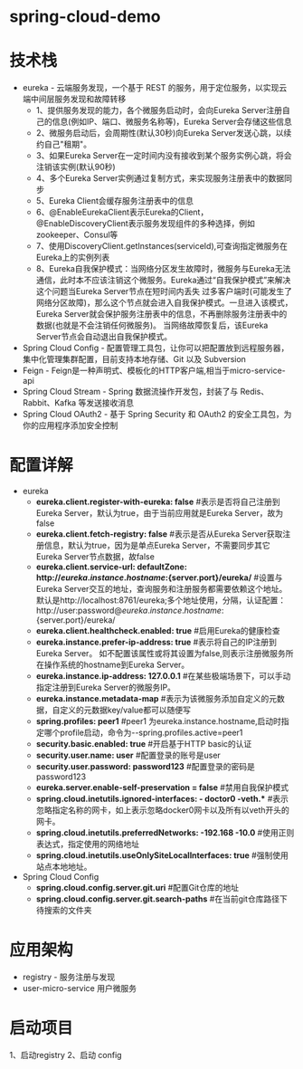 # spring-cloud-demo

# 技术栈
  * eureka - 云端服务发现，一个基于 REST 的服务，用于定位服务，以实现云端中间层服务发现和故障转移
       * 1、提供服务发现的能力，各个微服务启动时，会向Eureka Server注册自己的信息(例如IP、端口、微服务名称等)，Eureka Server会存储这些信息
       * 2、微服务启动后，会周期性(默认30秒)向Eureka Server发送心跳，以续约自己"租期"。
       * 3、如果Eureka Server在一定时间内没有接收到某个服务实例心跳，将会注销该实例(默认90秒)
       * 4、多个Eureka Server实例通过复制方式，来实现服务注册表中的数据同步
       * 5、Eureka Client会缓存服务注册表中的信息
       * 6、@EnableEurekaClient表示Eureka的Client，@EnableDiscoveryClient表示服务发现组件的多种选择，例如zookeeper、Consul等
       * 7、使用DiscoveryClient.getInstances(serviceId),可查询指定微服务在Eureka上的实例列表
       * 8、Eureka自我保护模式：当网络分区发生故障时，微服务与Eureka无法通信，此时本不应该注销这个微服务。Eureka通过“自我保护模式”来解决这个问题当Eureka Server节点在短时间内丢失
            过多客户端时(可能发生了网络分区故障)，那么这个节点就会进入自我保护模式。一旦进入该模式，Eureka Server就会保护服务注册表中的信息，不再删除服务注册表中的数据(也就是不会注销任何微服务)。
            当网络故障恢复后，该Eureka Server节点会自动退出自我保护模式。
  * Spring Cloud Config - 配置管理工具包，让你可以把配置放到远程服务器，集中化管理集群配置，目前支持本地存储、Git 以及 Subversion
  * Feign - Feign是一种声明式、模板化的HTTP客户端,相当于micro-service-api
  * Spring Cloud Stream - Spring 数据流操作开发包，封装了与 Redis、Rabbit、Kafka 等发送接收消息
  * Spring Cloud OAuth2 - 基于 Spring Security 和 OAuth2 的安全工具包，为你的应用程序添加安全控制     
        
# 配置详解
  * eureka
     * __eureka.client.register-with-eureka: false__    #表示是否将自己注册到Eureka Server，默认为true，由于当前应用就是Eureka Server，故为false
     * __eureka.client.fetch-registry: false__    #表示是否从Eureka Server获取注册信息，默认为true，因为是单点Eureka Server，不需要同步其它Eureka Server节点数据，故false
     * __eureka.client.service-url: 
            defaultZone: http://${eureka.instance.hostname}:${server.port}/eureka/__    #设置与Eureka Server交互的地址，查询服务和注册服务都需要依赖这个地址。默认是http://localhost:8761/eureka;多个地址使用，分隔，认证配置：http://user:password@${eureka.instance.hostname}:${server.port}/eureka/
     * __eureka.client.healthcheck.enabled: true__      #启用Eureka的健康检查
     * __eureka.instance.prefer-ip-address: true__      #表示将自己的IP注册到Eureka Server。 如不配置该属性或将其设置为false,则表示注册微服务所在操作系统的hostname到Eureka Server。           
     * __eureka.instance.ip-address: 127.0.0.1__        #在某些极端场景下，可以手动指定注册到Eureka Server的微服务IP。
     * __eureka.instance.metadata-map__    #表示为该微服务添加自定义的元数据，自定义的元数据key/value都可以随便写
     * __spring.profiles: peer1__     #peer1 为eureka.instance.hostname,启动时指定哪个profile启动，命令为--spring.profiles.active=peer1
     * __security.basic.enabled: true__      #开启基于HTTP basic的认证
     * __security.user.name: user__     #配置登录的账号是user
     * __security.user.password: password123__      #配置登录的密码是password123
     * __eureka.server.enable-self-preservation = false__        #禁用自我保护模式
     * __spring.cloud.inetutils.ignored-interfaces: - doctor0 -veth.*__      #表示忽略指定名称的网卡，如上表示忽略docker0网卡以及所有以veth开头的网卡。
     * __spring.cloud.inetutils.preferredNetworks: -192.168  -10.0__        #使用正则表达式，指定使用的网络地址
     * __spring.cloud.inetutils.useOnlySiteLocalInterfaces: true__        #强制使用站点本地地址。
  * Spring Cloud Config
     * __spring.cloud.config.server.git.uri__        #配置Git仓库的地址
     * __spring.cloud.config.server.git.search-paths__         #在当前git仓库路径下待搜索的文件夹
        
                
# 应用架构
  * registry - 服务注册与发现
  * user-micro-service 用户微服务
  
# 启动项目
  1、启动registry
  2、启动 config